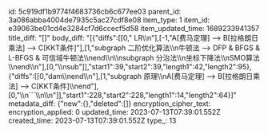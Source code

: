 id: 5c919df1b9774f4683736cb6c677ee03
parent_id: 3a086abba4004de7935c5ac27cdf8e08
item_type: 1
item_id: e39063be01cd4e3284cf7d6ccecf5d58
item_updated_time: 1689233941357
title_diff: "[]"
body_diff: "[{\"diffs\":[[0,\" LR\\\n\"],[-1,\"A[费马定理] --> B[拉格朗日乘法] --> C[KKT条件]\"],[1,\"subgraph 二阶优化算法\\\n牛顿法 --> DFP & BFGS & L-BFGS & 可信域牛顿法\\\nend\\\n\\\nsubgraph 分治法\\\n坐标下降法\\\nSMO算法\\\nend\\\n\"],[0,\"\\\nsub\"]],\"start1\":39,\"start2\":39,\"length1\":42,\"length2\":95},{\"diffs\":[[0,\"dam\\\nend\\\n\"],[1,\"subgraph 原理\\\nA[费马定理] --> B[拉格朗日乘法] --> C[KKT条件]\\\nend\"],[0,\"\\\n```\\\n\\\n\"]],\"start1\":228,\"start2\":228,\"length1\":14,\"length2\":64}]"
metadata_diff: {"new":{},"deleted":[]}
encryption_cipher_text: 
encryption_applied: 0
updated_time: 2023-07-13T07:39:01.552Z
created_time: 2023-07-13T07:39:01.552Z
type_: 13